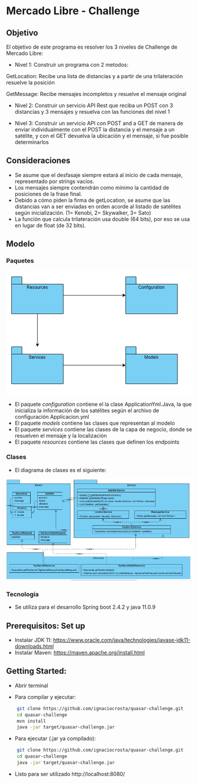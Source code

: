 # Mercado Libre - Challenge

## Objetivo
El objetivo de este programa es resolver los 3 niveles de Challenge de Mercado Libre:
* Nivel 1: Construir un programa con 2 metodos:

GetLocation: Recibe una lista de distancias y a partir de una trilateración resuelve la posición
			
GetMessage: Recibe mensajes incompletos y resuelve el mensaje original
			
* Nivel 2: Construir un servicio API Rest que reciba un POST con 3 distancias y 3 mensajes 			y resuelva con las funciones del nivel 1
	
* Nivel 3: Construir un servicio API con POST and a GET de manera de enviar individualmente 			con el POST la distancia y el mensaje a un satélite, y con el GET devuelva la 			ubicación y el mensaje, si fue posible determinarlos		

## Consideraciones
* Se asume que el desfasaje siempre estará al inicio de cada mensaje, representado por strings vacíos.
* Los mensajes siempre contendrán como mínimo la cantidad de posiciones de la frase final.
* Debido a cómo piden la firma de getLocation, se asume que las distancias van a ser enviadas en orden acorde al listado de satélites según inicialización. (1= Kenobi, 2= Skywalker, 3= Sato)
* La función que calcula trilateración usa double (64 bits), por eso se usa en lugar de float (de 32 bits).

## Modelo
### Paquetes

![Screenshot](https://github.com/ignaciocrosta/quasar-challenge/blob/main/doc/Paquetes.PNG?raw=true)

* El paquete *configuration* contiene el la clase ApplicationYml.Java, la que inicializa la información de los satélites según el archivo de configuración Applicacion.yml
* El paquete *models* contiene las clases que representan al modelo
* El paquete *services* contiene las clases de la capa de negocio, donde se resuelven el mensaje y la localización
* El paquete *resources* contiene las clases que definen los endpoints

### Clases

* El diagrama de clases es el siguiente:

![Screenshot](https://github.com/ignaciocrosta/quasar-challenge/blob/main/doc/Clases.PNG?raw=true)

### Tecnología
* Se utiliza para el desarrollo Spring boot 2.4.2 y java 11.0.9

## Prerequisitos: Set up
* Instalar JDK 11: https://www.oracle.com/java/technologies/javase-jdk11-downloads.html
* Instalar Maven: https://maven.apache.org/install.html

## Getting Started:

* Abrir terminal

* Para compilar y ejecutar:

```bash
	git clone https://github.com/ignaciocrosta/quasar-challenge.git
	cd quasar-challenge
	mvn install
	java -jar target/quasar-challenge.jar
```

* Para ejecutar (.jar ya compilado):

```bash
	git clone https://github.com/ignaciocrosta/quasar-challenge.git
	cd quasar-challenge
	java -jar target/quasar-challenge.jar
```

* Listo para ser utilizado http://localhost:8080/
